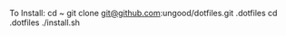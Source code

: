 To Install:
 cd ~
 git clone git@github.com:ungood/dotfiles.git .dotfiles
 cd .dotfiles
 ./install.sh

# 
